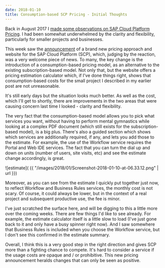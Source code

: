 ```yaml
---
date: 2018-01-10
title: Consumption-based SCP Pricing - Initial Thoughts
---
```


Back in August 2017 I [made some observations on SAP Cloud Platform Pricing](/blog/posts/2017/08/08/sap-cloud-platform-pricing/). I had been somewhat underwhelmed by the clarity and flexibility, particularly for smaller projects and businesses.

This week saw the [announcement](https://twitter.com/steinermatt/status/950297124461101056) of a brand new pricing approach and website for the SAP Cloud Platform (SCP), which, judging by the reaction, was a very welcome piece of news. To many, the key change is the introduction of a consumption-based pricing model, as an alternative to the existing subscription-based model. Not only that, but the website offers a pricing estimation calculator which, if I've done things right, shows that consumption-based costs for the small project I described in my earlier post are not unreasonable. 

It's still early days but the situation looks much better. As well as the cost, which I'll get to shortly, there are improvements in the two areas that were causing concern last time I looked - clarity and flexibility. 

The very fact that the consumption-based model allows you to pick what services you want, without having to perform mental gymnastics while looking at a complex PDF document (which still exists for the subscription-based model), is a big plus. There's also a guided section which shows which services are additionally required, if any, and lets you add those to the estimate. For example, the use of the Workflow service requires the Portal and Web IDE services. The fact that you can turn the dial up and down on units (number of users, site visits, etc) and see the estimate change accordingly, is great. 

![estimate]( {{ "/images/2018/01/Screenshot-2018-01-10-at-06.33.12.png" | url }})

Moreover, as you can see from the estimate I quickly put together just now, to reflect Workflow and Business Rules services, the monthly cost is not scary. Of course, it could always be lower, but in the context of a real project and subsequent productive use, the fee is minor.

I've just scratched the surface here, and will be digging to this a little more over the coming weeks. There are few things I'd like to see already. For example, the estimate calculator itself is a little slow to load (I've just gone back to it and only have a busy spinner right now). And I saw somewhere that Business Rules is included when you choose the Workflow service, but I don't see this confirmed in the estimate summary.

Overall, I think this is a very good step in the right direction and gives SCP more than a fighting chance to compete. It's hard to consider a service if the usage costs are opaque and / or prohibitive. This new pricing announcement heralds changes that can only be seen as positive.
